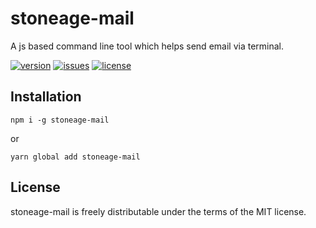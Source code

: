 # stoneage-mail

A js based command line tool which helps send email via terminal.

[![version](https://img.shields.io/github/package-json/v/anikets01/stoneage-mail)](https://github.com/AniketS01/stoneage-mail)
[![issues](https://img.shields.io/github/issues-raw/anikets01/stoneage-mail)](https://github.com/AniketS01/stoneage-mail)
[![license](https://img.shields.io/github/license/anikets01/stoneage-mail)](https://github.com/AniketS01/stoneage-mail)

## Installation

```
npm i -g stoneage-mail
```
or

```
yarn global add stoneage-mail
```

## License

stoneage-mail is freely distributable under the terms of the MIT license.

